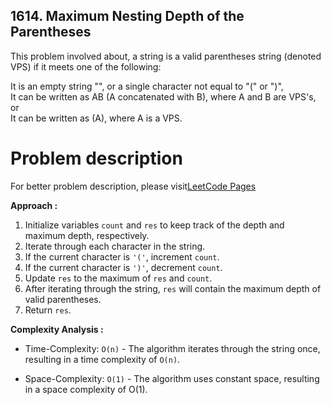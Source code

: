 ## 1614. Maximum Nesting Depth of the Parentheses

This problem involved about, a string is a valid parentheses string (denoted VPS) if it meets one of the following: <br/>

It is an empty string "", or a single character not equal to "(" or ")", <br/>
It can be written as AB (A concatenated with B), where A and B are VPS's, or <br/>
It can be written as (A), where A is a VPS.<br/>

# Problem description

For better problem description, please visit[LeetCode Pages](https://leetcode.com/problems/maximum-nesting-depth-of-the-parentheses)

**Approach :**<br/>

1. Initialize variables `count` and `res` to keep track of the depth and maximum depth, respectively.
2. Iterate through each character in the string.
3. If the current character is `'('`, increment `count`.
4. If the current character is `')'`, decrement `count`.
5. Update `res` to the maximum of `res` and `count`.
6. After iterating through the string, `res` will contain the maximum depth of valid parentheses.
7. Return `res`.

**Complexity Analysis :**<br/>

-   Time-Complexity: `O(n)` - The algorithm iterates through the string once, resulting in a time complexity of `O(n)`.

-   Space-Complexity: `O(1)` - The algorithm uses constant space, resulting in a space complexity of O(1).
